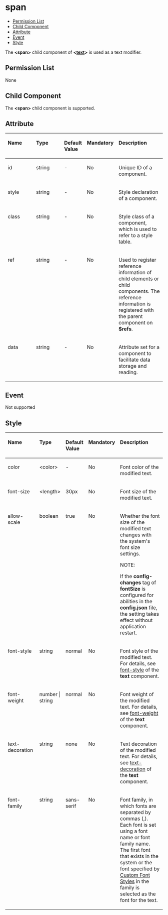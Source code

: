 # span<a name="EN-US_TOPIC_0000001115814832"></a>

-   [Permission List](#en-us_topic_0000001058948923_section11257113618419)
-   [Child Component](#en-us_topic_0000001058948923_section9288143101012)
-   [Attribute](#en-us_topic_0000001058948923_section2907183951110)
-   [Event](#en-us_topic_0000001058948923_section1298575017310)
-   [Style](#en-us_topic_0000001058948923_section5775351116)

The  **<span\>**  child component of  **<[text](text.md#EN-US_TOPIC_0000001115974748)\>**  is used as a text modifier.

## Permission List<a name="en-us_topic_0000001058948923_section11257113618419"></a>

None

## Child Component<a name="en-us_topic_0000001058948923_section9288143101012"></a>

The  **<span\>**  child component is supported.

## Attribute<a name="en-us_topic_0000001058948923_section2907183951110"></a>

<a name="en-us_topic_0000001058948923_table20633101642315"></a>
<table><thead align="left"><tr id="en-us_topic_0000001058948923_row663331618238"><th class="cellrowborder" valign="top" width="23.119999999999997%" id="mcps1.1.6.1.1"><p id="en-us_topic_0000001058948923_en-us_topic_0000001058340523_a9ba8c579217b4b8b841b035f1d28b20e"><a name="en-us_topic_0000001058948923_en-us_topic_0000001058340523_a9ba8c579217b4b8b841b035f1d28b20e"></a><a name="en-us_topic_0000001058948923_en-us_topic_0000001058340523_a9ba8c579217b4b8b841b035f1d28b20e"></a>Name</p>
</th>
<th class="cellrowborder" valign="top" width="23.119999999999997%" id="mcps1.1.6.1.2"><p id="en-us_topic_0000001058948923_en-us_topic_0000001058340523_a633002333b024497914a4b172446f14e"><a name="en-us_topic_0000001058948923_en-us_topic_0000001058340523_a633002333b024497914a4b172446f14e"></a><a name="en-us_topic_0000001058948923_en-us_topic_0000001058340523_a633002333b024497914a4b172446f14e"></a>Type</p>
</th>
<th class="cellrowborder" valign="top" width="10.48%" id="mcps1.1.6.1.3"><p id="en-us_topic_0000001058948923_en-us_topic_0000001058340523_a4950f7884c6540b9ad523ac34657d952"><a name="en-us_topic_0000001058948923_en-us_topic_0000001058340523_a4950f7884c6540b9ad523ac34657d952"></a><a name="en-us_topic_0000001058948923_en-us_topic_0000001058340523_a4950f7884c6540b9ad523ac34657d952"></a>Default Value</p>
</th>
<th class="cellrowborder" valign="top" width="7.5200000000000005%" id="mcps1.1.6.1.4"><p id="en-us_topic_0000001058948923_p824610360217"><a name="en-us_topic_0000001058948923_p824610360217"></a><a name="en-us_topic_0000001058948923_p824610360217"></a>Mandatory</p>
</th>
<th class="cellrowborder" valign="top" width="35.76%" id="mcps1.1.6.1.5"><p id="en-us_topic_0000001058948923_en-us_topic_0000001058340523_a1313564aa9404a338447087d5918c17d"><a name="en-us_topic_0000001058948923_en-us_topic_0000001058340523_a1313564aa9404a338447087d5918c17d"></a><a name="en-us_topic_0000001058948923_en-us_topic_0000001058340523_a1313564aa9404a338447087d5918c17d"></a>Description</p>
</th>
</tr>
</thead>
<tbody><tr id="en-us_topic_0000001058948923_row36332165231"><td class="cellrowborder" valign="top" width="23.119999999999997%" headers="mcps1.1.6.1.1 "><p id="en-us_topic_0000001058948923_en-us_topic_0000001058340523_adb8a73146d764f2aab50fc046169ab26"><a name="en-us_topic_0000001058948923_en-us_topic_0000001058340523_adb8a73146d764f2aab50fc046169ab26"></a><a name="en-us_topic_0000001058948923_en-us_topic_0000001058340523_adb8a73146d764f2aab50fc046169ab26"></a>id</p>
</td>
<td class="cellrowborder" valign="top" width="23.119999999999997%" headers="mcps1.1.6.1.2 "><p id="en-us_topic_0000001058948923_en-us_topic_0000001058340523_a06898db2627246f78e85d4fbadeee85c"><a name="en-us_topic_0000001058948923_en-us_topic_0000001058340523_a06898db2627246f78e85d4fbadeee85c"></a><a name="en-us_topic_0000001058948923_en-us_topic_0000001058340523_a06898db2627246f78e85d4fbadeee85c"></a>string</p>
</td>
<td class="cellrowborder" valign="top" width="10.48%" headers="mcps1.1.6.1.3 "><p id="en-us_topic_0000001058948923_en-us_topic_0000001058340523_ae685ead324a647bcba1bbb45c9402dd6"><a name="en-us_topic_0000001058948923_en-us_topic_0000001058340523_ae685ead324a647bcba1bbb45c9402dd6"></a><a name="en-us_topic_0000001058948923_en-us_topic_0000001058340523_ae685ead324a647bcba1bbb45c9402dd6"></a>-</p>
</td>
<td class="cellrowborder" valign="top" width="7.5200000000000005%" headers="mcps1.1.6.1.4 "><p id="en-us_topic_0000001058948923_p42461736102118"><a name="en-us_topic_0000001058948923_p42461736102118"></a><a name="en-us_topic_0000001058948923_p42461736102118"></a>No</p>
</td>
<td class="cellrowborder" valign="top" width="35.76%" headers="mcps1.1.6.1.5 "><p id="en-us_topic_0000001058948923_en-us_topic_0000001058340523_a692121725a9b4ebbae65cd22b94b672e"><a name="en-us_topic_0000001058948923_en-us_topic_0000001058340523_a692121725a9b4ebbae65cd22b94b672e"></a><a name="en-us_topic_0000001058948923_en-us_topic_0000001058340523_a692121725a9b4ebbae65cd22b94b672e"></a>Unique ID of a component.</p>
</td>
</tr>
<tr id="en-us_topic_0000001058948923_row13633131616239"><td class="cellrowborder" valign="top" width="23.119999999999997%" headers="mcps1.1.6.1.1 "><p id="en-us_topic_0000001058948923_en-us_topic_0000001058340523_a7c032d302e1d437eac59680e066308b0"><a name="en-us_topic_0000001058948923_en-us_topic_0000001058340523_a7c032d302e1d437eac59680e066308b0"></a><a name="en-us_topic_0000001058948923_en-us_topic_0000001058340523_a7c032d302e1d437eac59680e066308b0"></a>style</p>
</td>
<td class="cellrowborder" valign="top" width="23.119999999999997%" headers="mcps1.1.6.1.2 "><p id="en-us_topic_0000001058948923_en-us_topic_0000001058340523_a6ba72f5c52df4fba9b02b5dffa26677e"><a name="en-us_topic_0000001058948923_en-us_topic_0000001058340523_a6ba72f5c52df4fba9b02b5dffa26677e"></a><a name="en-us_topic_0000001058948923_en-us_topic_0000001058340523_a6ba72f5c52df4fba9b02b5dffa26677e"></a>string</p>
</td>
<td class="cellrowborder" valign="top" width="10.48%" headers="mcps1.1.6.1.3 "><p id="en-us_topic_0000001058948923_en-us_topic_0000001058340523_a23cec1f95fd04ff1b3b20f58844ea654"><a name="en-us_topic_0000001058948923_en-us_topic_0000001058340523_a23cec1f95fd04ff1b3b20f58844ea654"></a><a name="en-us_topic_0000001058948923_en-us_topic_0000001058340523_a23cec1f95fd04ff1b3b20f58844ea654"></a>-</p>
</td>
<td class="cellrowborder" valign="top" width="7.5200000000000005%" headers="mcps1.1.6.1.4 "><p id="en-us_topic_0000001058948923_p17246836142119"><a name="en-us_topic_0000001058948923_p17246836142119"></a><a name="en-us_topic_0000001058948923_p17246836142119"></a>No</p>
</td>
<td class="cellrowborder" valign="top" width="35.76%" headers="mcps1.1.6.1.5 "><p id="en-us_topic_0000001058948923_en-us_topic_0000001058340523_ab9c92d331da44a0e9114f6760340680a"><a name="en-us_topic_0000001058948923_en-us_topic_0000001058340523_ab9c92d331da44a0e9114f6760340680a"></a><a name="en-us_topic_0000001058948923_en-us_topic_0000001058340523_ab9c92d331da44a0e9114f6760340680a"></a>Style declaration of a component.</p>
</td>
</tr>
<tr id="en-us_topic_0000001058948923_row10634131610230"><td class="cellrowborder" valign="top" width="23.119999999999997%" headers="mcps1.1.6.1.1 "><p id="en-us_topic_0000001058948923_en-us_topic_0000001058340523_a3e97d6d2a5b84e06bf619049840a00a8"><a name="en-us_topic_0000001058948923_en-us_topic_0000001058340523_a3e97d6d2a5b84e06bf619049840a00a8"></a><a name="en-us_topic_0000001058948923_en-us_topic_0000001058340523_a3e97d6d2a5b84e06bf619049840a00a8"></a>class</p>
</td>
<td class="cellrowborder" valign="top" width="23.119999999999997%" headers="mcps1.1.6.1.2 "><p id="en-us_topic_0000001058948923_en-us_topic_0000001058340523_af0974175e9434735b035a4db9146aa04"><a name="en-us_topic_0000001058948923_en-us_topic_0000001058340523_af0974175e9434735b035a4db9146aa04"></a><a name="en-us_topic_0000001058948923_en-us_topic_0000001058340523_af0974175e9434735b035a4db9146aa04"></a>string</p>
</td>
<td class="cellrowborder" valign="top" width="10.48%" headers="mcps1.1.6.1.3 "><p id="en-us_topic_0000001058948923_en-us_topic_0000001058340523_aa5caace6225b440eba13dc2230f3ef0f"><a name="en-us_topic_0000001058948923_en-us_topic_0000001058340523_aa5caace6225b440eba13dc2230f3ef0f"></a><a name="en-us_topic_0000001058948923_en-us_topic_0000001058340523_aa5caace6225b440eba13dc2230f3ef0f"></a>-</p>
</td>
<td class="cellrowborder" valign="top" width="7.5200000000000005%" headers="mcps1.1.6.1.4 "><p id="en-us_topic_0000001058948923_p324614367213"><a name="en-us_topic_0000001058948923_p324614367213"></a><a name="en-us_topic_0000001058948923_p324614367213"></a>No</p>
</td>
<td class="cellrowborder" valign="top" width="35.76%" headers="mcps1.1.6.1.5 "><p id="en-us_topic_0000001058948923_en-us_topic_0000001058340523_a2f6321cf45ae481983a88dcc2f900900"><a name="en-us_topic_0000001058948923_en-us_topic_0000001058340523_a2f6321cf45ae481983a88dcc2f900900"></a><a name="en-us_topic_0000001058948923_en-us_topic_0000001058340523_a2f6321cf45ae481983a88dcc2f900900"></a>Style class of a component, which is used to refer to a style table.</p>
</td>
</tr>
<tr id="en-us_topic_0000001058948923_row1634171618236"><td class="cellrowborder" valign="top" width="23.119999999999997%" headers="mcps1.1.6.1.1 "><p id="en-us_topic_0000001058948923_en-us_topic_0000001058340523_p1786251117156"><a name="en-us_topic_0000001058948923_en-us_topic_0000001058340523_p1786251117156"></a><a name="en-us_topic_0000001058948923_en-us_topic_0000001058340523_p1786251117156"></a>ref</p>
</td>
<td class="cellrowborder" valign="top" width="23.119999999999997%" headers="mcps1.1.6.1.2 "><p id="en-us_topic_0000001058948923_en-us_topic_0000001058340523_p1086241119157"><a name="en-us_topic_0000001058948923_en-us_topic_0000001058340523_p1086241119157"></a><a name="en-us_topic_0000001058948923_en-us_topic_0000001058340523_p1086241119157"></a>string</p>
</td>
<td class="cellrowborder" valign="top" width="10.48%" headers="mcps1.1.6.1.3 "><p id="en-us_topic_0000001058948923_en-us_topic_0000001058340523_p586281111151"><a name="en-us_topic_0000001058948923_en-us_topic_0000001058340523_p586281111151"></a><a name="en-us_topic_0000001058948923_en-us_topic_0000001058340523_p586281111151"></a>-</p>
</td>
<td class="cellrowborder" valign="top" width="7.5200000000000005%" headers="mcps1.1.6.1.4 "><p id="en-us_topic_0000001058948923_p1624612362219"><a name="en-us_topic_0000001058948923_p1624612362219"></a><a name="en-us_topic_0000001058948923_p1624612362219"></a>No</p>
</td>
<td class="cellrowborder" valign="top" width="35.76%" headers="mcps1.1.6.1.5 "><p id="en-us_topic_0000001058948923_en-us_topic_0000001058340523_p113416153342"><a name="en-us_topic_0000001058948923_en-us_topic_0000001058340523_p113416153342"></a><a name="en-us_topic_0000001058948923_en-us_topic_0000001058340523_p113416153342"></a>Used to register reference information of child elements<span id="en-us_topic_0000001058948923_en-us_topic_0000001058340523_ph5815920163518"><a name="en-us_topic_0000001058948923_en-us_topic_0000001058340523_ph5815920163518"></a><a name="en-us_topic_0000001058948923_en-us_topic_0000001058340523_ph5815920163518"></a> or child components</span>. The reference information is registered with the parent component on <strong id="en-us_topic_0000001058948923_en-us_topic_0000001058340523_b08212202354"><a name="en-us_topic_0000001058948923_en-us_topic_0000001058340523_b08212202354"></a><a name="en-us_topic_0000001058948923_en-us_topic_0000001058340523_b08212202354"></a>$refs</strong>.</p>
</td>
</tr>
<tr id="en-us_topic_0000001058948923_row1263451617236"><td class="cellrowborder" valign="top" width="23.119999999999997%" headers="mcps1.1.6.1.1 "><p id="en-us_topic_0000001058948923_en-us_topic_0000001058340523_a751c9d46a62348ec902c7fdf97468b9d"><a name="en-us_topic_0000001058948923_en-us_topic_0000001058340523_a751c9d46a62348ec902c7fdf97468b9d"></a><a name="en-us_topic_0000001058948923_en-us_topic_0000001058340523_a751c9d46a62348ec902c7fdf97468b9d"></a>data</p>
</td>
<td class="cellrowborder" valign="top" width="23.119999999999997%" headers="mcps1.1.6.1.2 "><p id="en-us_topic_0000001058948923_en-us_topic_0000001058340523_a8e6d1bb4d0bc423fb8466ee3acd1882f"><a name="en-us_topic_0000001058948923_en-us_topic_0000001058340523_a8e6d1bb4d0bc423fb8466ee3acd1882f"></a><a name="en-us_topic_0000001058948923_en-us_topic_0000001058340523_a8e6d1bb4d0bc423fb8466ee3acd1882f"></a>string</p>
</td>
<td class="cellrowborder" valign="top" width="10.48%" headers="mcps1.1.6.1.3 "><p id="en-us_topic_0000001058948923_en-us_topic_0000001058340523_ab8cb15c9c3444b13b64945788131dce6"><a name="en-us_topic_0000001058948923_en-us_topic_0000001058340523_ab8cb15c9c3444b13b64945788131dce6"></a><a name="en-us_topic_0000001058948923_en-us_topic_0000001058340523_ab8cb15c9c3444b13b64945788131dce6"></a>-</p>
</td>
<td class="cellrowborder" valign="top" width="7.5200000000000005%" headers="mcps1.1.6.1.4 "><p id="en-us_topic_0000001058948923_p22471736132114"><a name="en-us_topic_0000001058948923_p22471736132114"></a><a name="en-us_topic_0000001058948923_p22471736132114"></a>No</p>
</td>
<td class="cellrowborder" valign="top" width="35.76%" headers="mcps1.1.6.1.5 "><p id="en-us_topic_0000001058948923_en-us_topic_0000001058340523_aa3f56a32296b4e85bcda2d2c00d0884f"><a name="en-us_topic_0000001058948923_en-us_topic_0000001058340523_aa3f56a32296b4e85bcda2d2c00d0884f"></a><a name="en-us_topic_0000001058948923_en-us_topic_0000001058340523_aa3f56a32296b4e85bcda2d2c00d0884f"></a>Attribute set for a component to facilitate data storage and reading.</p>
</td>
</tr>
</tbody>
</table>

## Event<a name="en-us_topic_0000001058948923_section1298575017310"></a>

Not supported

## Style<a name="en-us_topic_0000001058948923_section5775351116"></a>

<a name="en-us_topic_0000001058948923_ta0a517e341374f8dbac91fcbabd0a5ff"></a>
<table><thead align="left"><tr id="en-us_topic_0000001058948923_r4898f887897a46fab1b4999a4f83402f"><th class="cellrowborder" valign="top" width="21.21212121212121%" id="mcps1.1.6.1.1"><p id="en-us_topic_0000001058948923_ac9b6b02cd94942a5a0de6e18b10be274"><a name="en-us_topic_0000001058948923_ac9b6b02cd94942a5a0de6e18b10be274"></a><a name="en-us_topic_0000001058948923_ac9b6b02cd94942a5a0de6e18b10be274"></a>Name</p>
</th>
<th class="cellrowborder" valign="top" width="15.8015801580158%" id="mcps1.1.6.1.2"><p id="en-us_topic_0000001058948923_acdcd659d46f24eac86378824c8ee463b"><a name="en-us_topic_0000001058948923_acdcd659d46f24eac86378824c8ee463b"></a><a name="en-us_topic_0000001058948923_acdcd659d46f24eac86378824c8ee463b"></a>Type</p>
</th>
<th class="cellrowborder" valign="top" width="14.231423142314231%" id="mcps1.1.6.1.3"><p id="en-us_topic_0000001058948923_a9def453e9df6412bba79b8fff70869e8"><a name="en-us_topic_0000001058948923_a9def453e9df6412bba79b8fff70869e8"></a><a name="en-us_topic_0000001058948923_a9def453e9df6412bba79b8fff70869e8"></a>Default Value</p>
</th>
<th class="cellrowborder" valign="top" width="9.400940094009401%" id="mcps1.1.6.1.4"><p id="en-us_topic_0000001058948923_a1e15f96e33ee48b9a0e14dbee0968f8a"><a name="en-us_topic_0000001058948923_a1e15f96e33ee48b9a0e14dbee0968f8a"></a><a name="en-us_topic_0000001058948923_a1e15f96e33ee48b9a0e14dbee0968f8a"></a>Mandatory</p>
</th>
<th class="cellrowborder" valign="top" width="39.35393539353936%" id="mcps1.1.6.1.5"><p id="en-us_topic_0000001058948923_a7168bff3ff0647d88967647f6ab26d5f"><a name="en-us_topic_0000001058948923_a7168bff3ff0647d88967647f6ab26d5f"></a><a name="en-us_topic_0000001058948923_a7168bff3ff0647d88967647f6ab26d5f"></a>Description</p>
</th>
</tr>
</thead>
<tbody><tr id="en-us_topic_0000001058948923_r32272055007144f79a2dfea8a786e589"><td class="cellrowborder" valign="top" width="21.21212121212121%" headers="mcps1.1.6.1.1 "><p id="en-us_topic_0000001058948923_afc75d8f275cc41089a4e4dc8a3fbee88"><a name="en-us_topic_0000001058948923_afc75d8f275cc41089a4e4dc8a3fbee88"></a><a name="en-us_topic_0000001058948923_afc75d8f275cc41089a4e4dc8a3fbee88"></a>color</p>
</td>
<td class="cellrowborder" valign="top" width="15.8015801580158%" headers="mcps1.1.6.1.2 "><p id="en-us_topic_0000001058948923_abf3cdb4352d94dbb96789b9920bff09e"><a name="en-us_topic_0000001058948923_abf3cdb4352d94dbb96789b9920bff09e"></a><a name="en-us_topic_0000001058948923_abf3cdb4352d94dbb96789b9920bff09e"></a>&lt;color&gt;</p>
</td>
<td class="cellrowborder" valign="top" width="14.231423142314231%" headers="mcps1.1.6.1.3 "><p id="en-us_topic_0000001058948923_a40a852f6f3624109acdb18b89f75be07"><a name="en-us_topic_0000001058948923_a40a852f6f3624109acdb18b89f75be07"></a><a name="en-us_topic_0000001058948923_a40a852f6f3624109acdb18b89f75be07"></a>-</p>
</td>
<td class="cellrowborder" valign="top" width="9.400940094009401%" headers="mcps1.1.6.1.4 "><p id="en-us_topic_0000001058948923_a61aed770cf534f06a236a689df6206e0"><a name="en-us_topic_0000001058948923_a61aed770cf534f06a236a689df6206e0"></a><a name="en-us_topic_0000001058948923_a61aed770cf534f06a236a689df6206e0"></a>No</p>
</td>
<td class="cellrowborder" valign="top" width="39.35393539353936%" headers="mcps1.1.6.1.5 "><p id="en-us_topic_0000001058948923_a745abab21c7c47afbb4343f611f13f0e"><a name="en-us_topic_0000001058948923_a745abab21c7c47afbb4343f611f13f0e"></a><a name="en-us_topic_0000001058948923_a745abab21c7c47afbb4343f611f13f0e"></a>Font color of the modified text.</p>
</td>
</tr>
<tr id="en-us_topic_0000001058948923_r9962b94a230e482a9cc74bbb784ea7a0"><td class="cellrowborder" valign="top" width="21.21212121212121%" headers="mcps1.1.6.1.1 "><p id="en-us_topic_0000001058948923_a50ed6c7dc89a419b8196eb32f4374eb9"><a name="en-us_topic_0000001058948923_a50ed6c7dc89a419b8196eb32f4374eb9"></a><a name="en-us_topic_0000001058948923_a50ed6c7dc89a419b8196eb32f4374eb9"></a>font-size</p>
</td>
<td class="cellrowborder" valign="top" width="15.8015801580158%" headers="mcps1.1.6.1.2 "><p id="en-us_topic_0000001058948923_a3fef950f99bb45768f232285d9563d59"><a name="en-us_topic_0000001058948923_a3fef950f99bb45768f232285d9563d59"></a><a name="en-us_topic_0000001058948923_a3fef950f99bb45768f232285d9563d59"></a>&lt;length&gt;</p>
</td>
<td class="cellrowborder" valign="top" width="14.231423142314231%" headers="mcps1.1.6.1.3 "><p id="en-us_topic_0000001058948923_abf03dbbc119a4a158b410a3676fe71e6"><a name="en-us_topic_0000001058948923_abf03dbbc119a4a158b410a3676fe71e6"></a><a name="en-us_topic_0000001058948923_abf03dbbc119a4a158b410a3676fe71e6"></a>30px</p>
</td>
<td class="cellrowborder" valign="top" width="9.400940094009401%" headers="mcps1.1.6.1.4 "><p id="en-us_topic_0000001058948923_a221074f45b48460a953a19ae07181768"><a name="en-us_topic_0000001058948923_a221074f45b48460a953a19ae07181768"></a><a name="en-us_topic_0000001058948923_a221074f45b48460a953a19ae07181768"></a>No</p>
</td>
<td class="cellrowborder" valign="top" width="39.35393539353936%" headers="mcps1.1.6.1.5 "><p id="en-us_topic_0000001058948923_a86d755d025194433a3d824ac6308dc19"><a name="en-us_topic_0000001058948923_a86d755d025194433a3d824ac6308dc19"></a><a name="en-us_topic_0000001058948923_a86d755d025194433a3d824ac6308dc19"></a>Font size of the modified text.</p>
</td>
</tr>
<tr id="en-us_topic_0000001058948923_row696318282019"><td class="cellrowborder" valign="top" width="21.21212121212121%" headers="mcps1.1.6.1.1 "><p id="en-us_topic_0000001058948923_p523512225579"><a name="en-us_topic_0000001058948923_p523512225579"></a><a name="en-us_topic_0000001058948923_p523512225579"></a>allow-scale</p>
</td>
<td class="cellrowborder" valign="top" width="15.8015801580158%" headers="mcps1.1.6.1.2 "><p id="en-us_topic_0000001058948923_p923522212570"><a name="en-us_topic_0000001058948923_p923522212570"></a><a name="en-us_topic_0000001058948923_p923522212570"></a>boolean</p>
</td>
<td class="cellrowborder" valign="top" width="14.231423142314231%" headers="mcps1.1.6.1.3 "><p id="en-us_topic_0000001058948923_p11235322145714"><a name="en-us_topic_0000001058948923_p11235322145714"></a><a name="en-us_topic_0000001058948923_p11235322145714"></a>true</p>
</td>
<td class="cellrowborder" valign="top" width="9.400940094009401%" headers="mcps1.1.6.1.4 "><p id="en-us_topic_0000001058948923_p12235112285712"><a name="en-us_topic_0000001058948923_p12235112285712"></a><a name="en-us_topic_0000001058948923_p12235112285712"></a>No</p>
</td>
<td class="cellrowborder" valign="top" width="39.35393539353936%" headers="mcps1.1.6.1.5 "><p id="en-us_topic_0000001058948923_p1023513229570"><a name="en-us_topic_0000001058948923_p1023513229570"></a><a name="en-us_topic_0000001058948923_p1023513229570"></a>Whether the font size of the modified text changes with the system's font size settings.</p>
<div class="note" id="en-us_topic_0000001058948923_note5531128463"><a name="en-us_topic_0000001058948923_note5531128463"></a><a name="en-us_topic_0000001058948923_note5531128463"></a><span class="notetitle"> NOTE: </span><div class="notebody"><p id="en-us_topic_0000001058948923_p11531172814611"><a name="en-us_topic_0000001058948923_p11531172814611"></a><a name="en-us_topic_0000001058948923_p11531172814611"></a>If the <strong id="en-us_topic_0000001058948923_b521151955214"><a name="en-us_topic_0000001058948923_b521151955214"></a><a name="en-us_topic_0000001058948923_b521151955214"></a>config-changes</strong> tag of <strong id="en-us_topic_0000001058948923_b1921661955210"><a name="en-us_topic_0000001058948923_b1921661955210"></a><a name="en-us_topic_0000001058948923_b1921661955210"></a>fontSize</strong> is configured for abilities in the <strong id="en-us_topic_0000001058948923_b6217101935218"><a name="en-us_topic_0000001058948923_b6217101935218"></a><a name="en-us_topic_0000001058948923_b6217101935218"></a>config.json</strong> file, the setting takes effect without application restart.</p>
</div></div>
</td>
</tr>
<tr id="en-us_topic_0000001058948923_rde507e70d93643ae8a6cb2d27c6acf99"><td class="cellrowborder" valign="top" width="21.21212121212121%" headers="mcps1.1.6.1.1 "><p id="en-us_topic_0000001058948923_ab1137579b73e4a38a6dbe7fe5d83e8e2"><a name="en-us_topic_0000001058948923_ab1137579b73e4a38a6dbe7fe5d83e8e2"></a><a name="en-us_topic_0000001058948923_ab1137579b73e4a38a6dbe7fe5d83e8e2"></a>font-style</p>
</td>
<td class="cellrowborder" valign="top" width="15.8015801580158%" headers="mcps1.1.6.1.2 "><p id="en-us_topic_0000001058948923_ab7f6c9ddf05c44bda226d9bf186583eb"><a name="en-us_topic_0000001058948923_ab7f6c9ddf05c44bda226d9bf186583eb"></a><a name="en-us_topic_0000001058948923_ab7f6c9ddf05c44bda226d9bf186583eb"></a>string</p>
</td>
<td class="cellrowborder" valign="top" width="14.231423142314231%" headers="mcps1.1.6.1.3 "><p id="en-us_topic_0000001058948923_a763035129469427a9b607b50c93c046d"><a name="en-us_topic_0000001058948923_a763035129469427a9b607b50c93c046d"></a><a name="en-us_topic_0000001058948923_a763035129469427a9b607b50c93c046d"></a>normal</p>
</td>
<td class="cellrowborder" valign="top" width="9.400940094009401%" headers="mcps1.1.6.1.4 "><p id="en-us_topic_0000001058948923_abdb1cd99a9c84f31b1bb21da686ded28"><a name="en-us_topic_0000001058948923_abdb1cd99a9c84f31b1bb21da686ded28"></a><a name="en-us_topic_0000001058948923_abdb1cd99a9c84f31b1bb21da686ded28"></a>No</p>
</td>
<td class="cellrowborder" valign="top" width="39.35393539353936%" headers="mcps1.1.6.1.5 "><p id="en-us_topic_0000001058948923_a04816275b7d249079b4a1e80f69ea86e"><a name="en-us_topic_0000001058948923_a04816275b7d249079b4a1e80f69ea86e"></a><a name="en-us_topic_0000001058948923_a04816275b7d249079b4a1e80f69ea86e"></a>Font style of the modified text. For details, see <a href="text.md#en-us_topic_0000001058830803_section5775351116">font-style</a> of the <strong id="en-us_topic_0000001058948923_b18795152647"><a name="en-us_topic_0000001058948923_b18795152647"></a><a name="en-us_topic_0000001058948923_b18795152647"></a>text</strong> component.</p>
</td>
</tr>
<tr id="en-us_topic_0000001058948923_r41ee5629370e4317a0da49957e128ade"><td class="cellrowborder" valign="top" width="21.21212121212121%" headers="mcps1.1.6.1.1 "><p id="en-us_topic_0000001058948923_a380a51eccb244ea9a528c41348105934"><a name="en-us_topic_0000001058948923_a380a51eccb244ea9a528c41348105934"></a><a name="en-us_topic_0000001058948923_a380a51eccb244ea9a528c41348105934"></a>font-weight</p>
</td>
<td class="cellrowborder" valign="top" width="15.8015801580158%" headers="mcps1.1.6.1.2 "><p id="en-us_topic_0000001058948923_a6998d5f15b9d47dfb5ea5d683f2945ef"><a name="en-us_topic_0000001058948923_a6998d5f15b9d47dfb5ea5d683f2945ef"></a><a name="en-us_topic_0000001058948923_a6998d5f15b9d47dfb5ea5d683f2945ef"></a>number | string</p>
</td>
<td class="cellrowborder" valign="top" width="14.231423142314231%" headers="mcps1.1.6.1.3 "><p id="en-us_topic_0000001058948923_a9cd90194128142d6bf6a0279aa8d191e"><a name="en-us_topic_0000001058948923_a9cd90194128142d6bf6a0279aa8d191e"></a><a name="en-us_topic_0000001058948923_a9cd90194128142d6bf6a0279aa8d191e"></a>normal</p>
</td>
<td class="cellrowborder" valign="top" width="9.400940094009401%" headers="mcps1.1.6.1.4 "><p id="en-us_topic_0000001058948923_a16edddde0d944b13a7a3567677cc913d"><a name="en-us_topic_0000001058948923_a16edddde0d944b13a7a3567677cc913d"></a><a name="en-us_topic_0000001058948923_a16edddde0d944b13a7a3567677cc913d"></a>No</p>
</td>
<td class="cellrowborder" valign="top" width="39.35393539353936%" headers="mcps1.1.6.1.5 "><p id="en-us_topic_0000001058948923_aa1d0d3abf811468e8c3f707e1a7e5b8c"><a name="en-us_topic_0000001058948923_aa1d0d3abf811468e8c3f707e1a7e5b8c"></a><a name="en-us_topic_0000001058948923_aa1d0d3abf811468e8c3f707e1a7e5b8c"></a>Font weight of the modified text. For details, see <a href="text.md#en-us_topic_0000001058830803_section5775351116">font-weight</a> of the <strong id="en-us_topic_0000001058948923_b1695595210517"><a name="en-us_topic_0000001058948923_b1695595210517"></a><a name="en-us_topic_0000001058948923_b1695595210517"></a>text</strong> component.</p>
</td>
</tr>
<tr id="en-us_topic_0000001058948923_r8bf92fd80ab14f6a824003dcc7f3008c"><td class="cellrowborder" valign="top" width="21.21212121212121%" headers="mcps1.1.6.1.1 "><p id="en-us_topic_0000001058948923_ab4ed51f180194575856b899947e2c4d4"><a name="en-us_topic_0000001058948923_ab4ed51f180194575856b899947e2c4d4"></a><a name="en-us_topic_0000001058948923_ab4ed51f180194575856b899947e2c4d4"></a>text-decoration</p>
</td>
<td class="cellrowborder" valign="top" width="15.8015801580158%" headers="mcps1.1.6.1.2 "><p id="en-us_topic_0000001058948923_ab4048c7eccf046bab1dbdd33a0739e42"><a name="en-us_topic_0000001058948923_ab4048c7eccf046bab1dbdd33a0739e42"></a><a name="en-us_topic_0000001058948923_ab4048c7eccf046bab1dbdd33a0739e42"></a>string</p>
</td>
<td class="cellrowborder" valign="top" width="14.231423142314231%" headers="mcps1.1.6.1.3 "><p id="en-us_topic_0000001058948923_a572fe437851c45b2a91c3748dbf3c0c3"><a name="en-us_topic_0000001058948923_a572fe437851c45b2a91c3748dbf3c0c3"></a><a name="en-us_topic_0000001058948923_a572fe437851c45b2a91c3748dbf3c0c3"></a>none</p>
</td>
<td class="cellrowborder" valign="top" width="9.400940094009401%" headers="mcps1.1.6.1.4 "><p id="en-us_topic_0000001058948923_a4e2f6f648ebc4d6d947a3edb6efe22fb"><a name="en-us_topic_0000001058948923_a4e2f6f648ebc4d6d947a3edb6efe22fb"></a><a name="en-us_topic_0000001058948923_a4e2f6f648ebc4d6d947a3edb6efe22fb"></a>No</p>
</td>
<td class="cellrowborder" valign="top" width="39.35393539353936%" headers="mcps1.1.6.1.5 "><p id="en-us_topic_0000001058948923_aa83ac8481649423b80b326de4eb5fefb"><a name="en-us_topic_0000001058948923_aa83ac8481649423b80b326de4eb5fefb"></a><a name="en-us_topic_0000001058948923_aa83ac8481649423b80b326de4eb5fefb"></a>Text decoration of the modified text. For details, see <a href="text.md#en-us_topic_0000001058830803_section5775351116">text-decoration</a> of the <strong id="en-us_topic_0000001058948923_b1528363213719"><a name="en-us_topic_0000001058948923_b1528363213719"></a><a name="en-us_topic_0000001058948923_b1528363213719"></a>text</strong> component.</p>
</td>
</tr>
<tr id="en-us_topic_0000001058948923_rc154005d2ebf483faffebbe0a509770d"><td class="cellrowborder" valign="top" width="21.21212121212121%" headers="mcps1.1.6.1.1 "><p id="en-us_topic_0000001058948923_a552bd7aa0bc94b118d88abf167e87a35"><a name="en-us_topic_0000001058948923_a552bd7aa0bc94b118d88abf167e87a35"></a><a name="en-us_topic_0000001058948923_a552bd7aa0bc94b118d88abf167e87a35"></a>font-family</p>
</td>
<td class="cellrowborder" valign="top" width="15.8015801580158%" headers="mcps1.1.6.1.2 "><p id="en-us_topic_0000001058948923_a0f5cc516346b4cbaa2d46c08bc340eeb"><a name="en-us_topic_0000001058948923_a0f5cc516346b4cbaa2d46c08bc340eeb"></a><a name="en-us_topic_0000001058948923_a0f5cc516346b4cbaa2d46c08bc340eeb"></a>string</p>
</td>
<td class="cellrowborder" valign="top" width="14.231423142314231%" headers="mcps1.1.6.1.3 "><p id="en-us_topic_0000001058948923_a959e67a1855241a1bb0898b2f57c7148"><a name="en-us_topic_0000001058948923_a959e67a1855241a1bb0898b2f57c7148"></a><a name="en-us_topic_0000001058948923_a959e67a1855241a1bb0898b2f57c7148"></a>sans-serif</p>
</td>
<td class="cellrowborder" valign="top" width="9.400940094009401%" headers="mcps1.1.6.1.4 "><p id="en-us_topic_0000001058948923_a2db078b3c8d64498af048fa12102a2a3"><a name="en-us_topic_0000001058948923_a2db078b3c8d64498af048fa12102a2a3"></a><a name="en-us_topic_0000001058948923_a2db078b3c8d64498af048fa12102a2a3"></a>No</p>
</td>
<td class="cellrowborder" valign="top" width="39.35393539353936%" headers="mcps1.1.6.1.5 "><p id="en-us_topic_0000001058948923_a52f159b549364d40b7c92d51aba7c1a9"><a name="en-us_topic_0000001058948923_a52f159b549364d40b7c92d51aba7c1a9"></a><a name="en-us_topic_0000001058948923_a52f159b549364d40b7c92d51aba7c1a9"></a>Font family, in which fonts are separated by commas (,). Each font is set using a font name or font family name. The first font that exists in the system or the font specified by <a href="custom-font-styles.md#EN-US_TOPIC_0000001162414611">Custom Font Styles</a> in the family is selected as the font for the text.</p>
</td>
</tr>
</tbody>
</table>

